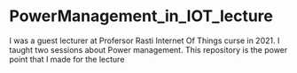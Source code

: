 # PowerManagement_in_IOT_lecture
I was a guest lecturer at Profersor Rasti Internet Of Things curse in 2021. I taught two sessions about Power management. This repository is the power point that I made for the lecture
